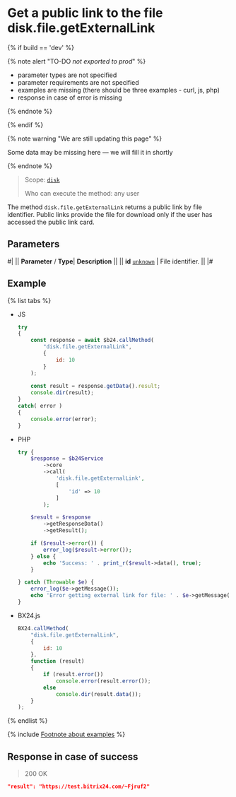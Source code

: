 # Get a public link to the file disk.file.getExternalLink

{% if build == 'dev' %}

{% note alert "TO-DO _not exported to prod_" %}

- parameter types are not specified
- parameter requirements are not specified
- examples are missing (there should be three examples - curl, js, php)
- response in case of error is missing

{% endnote %}

{% endif %}

{% note warning "We are still updating this page" %}

Some data may be missing here — we will fill it in shortly

{% endnote %}

> Scope: [`disk`](../../scopes/permissions.md)
>
> Who can execute the method: any user

The method `disk.file.getExternalLink` returns a public link by file identifier. Public links provide the file for download only if the user has accessed the public link card.

## Parameters

#|
||  **Parameter** / **Type**| **Description** ||
|| **id**
[`unknown`](../../data-types.md) | File identifier. ||
|#

## Example

{% list tabs %}

- JS

    ```js
    try
    {
    	const response = await $b24.callMethod(
    		"disk.file.getExternalLink",
    		{
    			id: 10
    		}
    	);
    	
    	const result = response.getData().result;
    	console.dir(result);
    }
    catch( error )
    {
    	console.error(error);
    }
    ```

- PHP

    ```php
    try {
        $response = $b24Service
            ->core
            ->call(
                'disk.file.getExternalLink',
                [
                    'id' => 10
                ]
            );
    
        $result = $response
            ->getResponseData()
            ->getResult();
    
        if ($result->error()) {
            error_log($result->error());
        } else {
            echo 'Success: ' . print_r($result->data(), true);
        }
    
    } catch (Throwable $e) {
        error_log($e->getMessage());
        echo 'Error getting external link for file: ' . $e->getMessage();
    }
    ```

- BX24.js

    ```js
    BX24.callMethod(
        "disk.file.getExternalLink",
        {
            id: 10
        },
        function (result)
        {
            if (result.error())
                console.error(result.error());
            else
                console.dir(result.data());
        }
    );
    ```

{% endlist %}

{% include [Footnote about examples](../../../_includes/examples.md) %}

## Response in case of success

> 200 OK

```json
"result": "https://test.bitrix24.com/~Fjruf2"
```